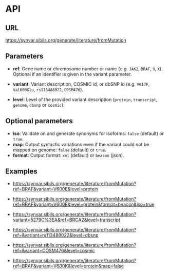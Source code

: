 # API

## URL

<https://synvar.sibils.org/generate/literature/fromMutation>

## Parameters

* **ref**: Gene name or chromosome number or name (e.g. `JAK2`, `BRAF`, `9`, `X`). Optional if an identifier is given in the variant parameter.

* **variant**: Variant description, COSMIC id, or dbSNP id (e.g. `V617F`, `Val600Glu`, `rs113488022`, `COSM476`). 

* **level**: Level of the provided variant description (`protein`, `transcript`, `genome`, `dbsnp` or `cosmic`).

## Optional parameters

* **iso**: Validate on and generate synonyms for isoforms: `false` (default) or `true`.
* **map**: Output syntactic variations even if the variant could not be mapped on genome: `false` (default) or `true`.
* **format**: Output format: `xml` (default) or `beacon` (json).

## Examples

* <https://synvar.sibils.org/generate/literature/fromMutation?ref=BRAF&variant=V600E&level=protein>

* <https://synvar.sibils.org/generate/literature/fromMutation?ref=BRAF&variant=V600E&level=protein&format=beacon&iso=true>

* <https://synvar.sibils.org/generate/literature/fromMutation?variant=5279C%3EA&ref=BRCA2&level=transcript>

* <https://synvar.sibils.org/generate/literature/fromMutation?ref=&variant=rs113488022&level=dbsnp>

* <https://synvar.sibils.org/generate/literature/fromMutation?ref=&variant=COSM476&level=cosmic>

* <https://synvar.sibils.org/generate/literature/fromMutation?ref=BRAF&variant=V600K&level=protein&map=false>
